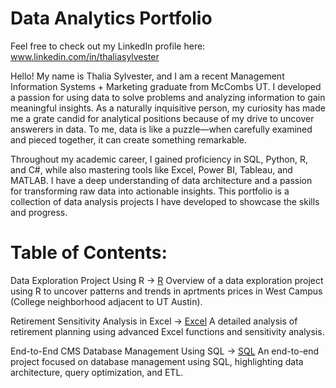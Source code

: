 # Data Analytics Portfolio
Feel free to check out my LinkedIn profile here: www.linkedin.com/in/thaliasylvester

Hello! My name is Thalia Sylvester, and I am a recent Management Information Systems + Marketing graduate from McCombs UT. 
I developed a passion for using data to solve problems and analyzing information to gain meaningful insights. As a naturally inquisitive person, my curiosity has made me a grate candid for analytical positions because of my drive to uncover answerers in data. To me, data is like a puzzle—when carefully examined and pieced together, it can create something remarkable.

Throughout my academic career, I gained proficiency in SQL, Python, R, and C#, while also mastering tools like Excel, Power BI, Tableau, and MATLAB. I have a deep understanding of data architecture and a passion for transforming raw data into actionable insights. This portfolio is a collection of data analysis projects I have developed to showcase the skills and progress.

# Table of Contents:
Data Exploration Project Using R -> [R](https://github.com/ThaliaSylvester/DataAnalyticsPortfolio/tree/main/R)
Overview of a data exploration project using R to uncover patterns and trends in aprtments prices in West Campus (College neighborhood adjacent to UT Austin).

Retirement Sensitivity Analysis in Excel -> [Excel](https://github.com/ThaliaSylvester/DataAnalyticsPortfolio/tree/main/Excel)
A detailed analysis of retirement planning using advanced Excel functions and sensitivity analysis.

End-to-End CMS Database Management Using SQL -> [SQL](https://github.com/ThaliaSylvester/DataAnalyticsPortfolio/tree/main/SQL)
An end-to-end project focused on database management using SQL, highlighting data architecture, query optimization, and ETL.
